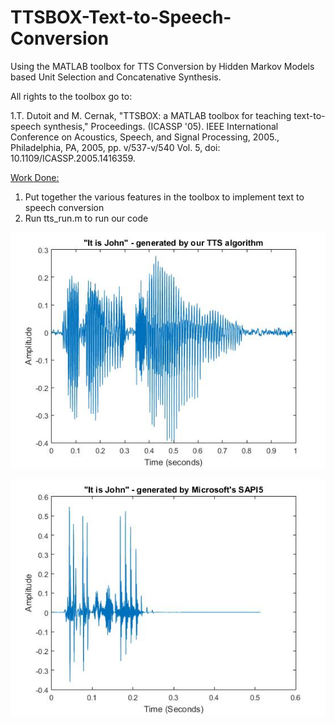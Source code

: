 # TTSBOX-Text-to-Speech-Conversion
Using the MATLAB toolbox for TTS Conversion by Hidden Markov Models based Unit Selection and Concatenative Synthesis.

All rights to the toolbox go to:

1.T. Dutoit and M. Cernak, "TTSBOX: a MATLAB toolbox for teaching text-to-speech synthesis," Proceedings. (ICASSP '05). IEEE International Conference on Acoustics, Speech, and Signal Processing, 2005., Philadelphia, PA, 2005, pp. v/537-v/540 Vol. 5, doi: 10.1109/ICASSP.2005.1416359.

<u>Work Done:</u>

1. Put together the various features in the toolbox to implement text to speech conversion
2. Run tts_run.m to run our code

![](Images/time-HMM.jpg)

![](Images/time-sapi.jpg)
